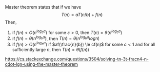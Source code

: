 Master theorem states that if we have $$T(n)=aT(n/b) + f(n)$$
Then,
1. if $f(n) < O(n^{log_b a})$ for some $\varepsilon \gt 0$, then $T(n) = \theta(n^{log_b a})$
2. if $f(n) = \theta(n^{log_b a})$, then $T(n) = \theta(n^{log_b a}log n)$ 
3. if $f(n) > \Omega(n^{log_{b} a})$ if $af(\frac{n}{b}) \le cf(n)$ for some $c \lt 1$ and for all sufficiently large $n$, then $T(n) = \theta(f(n))$

https://cs.stackexchange.com/questions/3504/solving-tn-3t-fracn4-n-cdot-lgn-using-the-master-theorem
